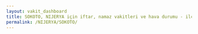 ```yaml
---
layout: vakit_dashboard
title: SOKOTO, NIJERYA için iftar, namaz vakitleri ve hava durumu - ilçe/eyalet seç
permalink: /NIJERYA/SOKOTO/
---
```


<script type="text/javascript">
  var GLOBAL_COUNTRY = 'NIJERYA';
  var GLOBAL_CITY = 'SOKOTO';
  var GLOBAL_STATE = '';
  var lat = 72;
  var lon = 21;
</script>
